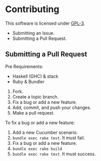 Contributing
==
This software is licensed under [GPL-3](LICENSE).
- Submitting an Issue.
- Submitting a Pull Request.

Submitting a Pull Request
--
Pre Requirements:

- Haskell (GHC) & stack
- Ruby & Bundler

1. Fork.
2. Create a topic branch.
3. Fix a bug or add a new feature.
4. Add, commit, and push your changes.
5. Make a pull request.

To fix a bug or add a new feature:

1. Add a new Cucumber scenario.
2. `bundle exec rake test`. It must fail.
3. Fix a bug or add a new feature.
4. `bundle exec rake build`
5. `bundle exec rake test`. It must success.
